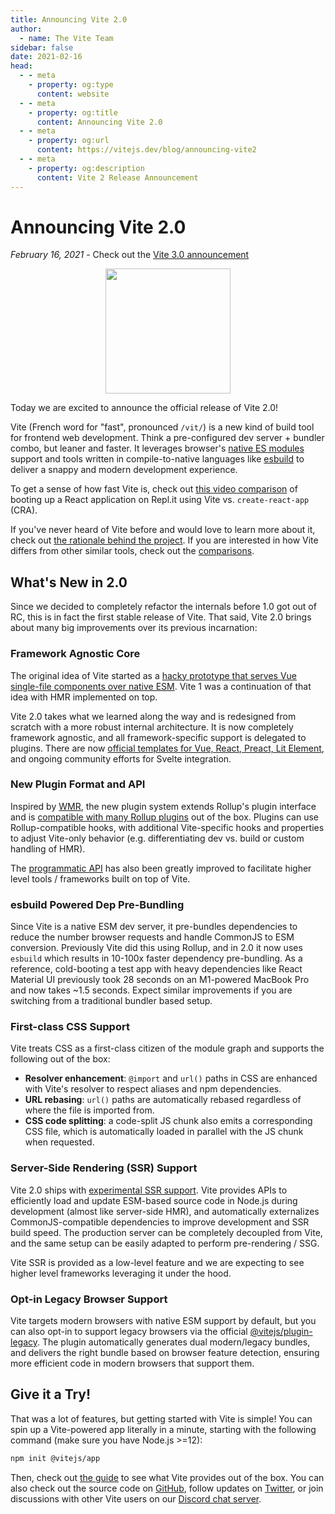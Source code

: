 ```yaml
---
title: Announcing Vite 2.0
author:
  - name: The Vite Team
sidebar: false
date: 2021-02-16
head:
  - - meta
    - property: og:type
      content: website
  - - meta
    - property: og:title
      content: Announcing Vite 2.0
  - - meta
    - property: og:url
      content: https://vitejs.dev/blog/announcing-vite2
  - - meta
    - property: og:description
      content: Vite 2 Release Announcement
---
```


# Announcing Vite 2.0

_February 16, 2021_ - Check out the [Vite 3.0 announcement](./announcing-vite3.md)

<p style="text-align:center">
  <img src="/logo.svg" style="height:200px">
</p>

Today we are excited to announce the official release of Vite 2.0!

Vite (French word for "fast", pronounced `/vit/`) is a new kind of build tool for frontend web development. Think a pre-configured dev server + bundler combo, but leaner and faster. It leverages browser's [native ES modules](https://developer.mozilla.org/en-US/docs/Web/JavaScript/Guide/Modules) support and tools written in compile-to-native languages like [esbuild](https://esbuild.github.io/) to deliver a snappy and modern development experience.

To get a sense of how fast Vite is, check out [this video comparison](https://twitter.com/amasad/status/1355379680275128321) of booting up a React application on Repl.it using Vite vs. `create-react-app` (CRA).

If you've never heard of Vite before and would love to learn more about it, check out [the rationale behind the project](https://vitejs.dev/guide/why.html). If you are interested in how Vite differs from other similar tools, check out the [comparisons](https://vitejs.dev/guide/comparisons.html).

## What's New in 2.0

Since we decided to completely refactor the internals before 1.0 got out of RC, this is in fact the first stable release of Vite. That said, Vite 2.0 brings about many big improvements over its previous incarnation:

### Framework Agnostic Core

The original idea of Vite started as a [hacky prototype that serves Vue single-file components over native ESM](https://github.com/vuejs/vue-dev-server). Vite 1 was a continuation of that idea with HMR implemented on top.

Vite 2.0 takes what we learned along the way and is redesigned from scratch with a more robust internal architecture. It is now completely framework agnostic, and all framework-specific support is delegated to plugins. There are now [official templates for Vue, React, Preact, Lit Element](https://github.com/vitejs/vite/tree/main/packages/create-vite), and ongoing community efforts for Svelte integration.

### New Plugin Format and API

Inspired by [WMR](https://github.com/preactjs/wmr), the new plugin system extends Rollup's plugin interface and is [compatible with many Rollup plugins](https://vite-rollup-plugins.patak.dev/) out of the box. Plugins can use Rollup-compatible hooks, with additional Vite-specific hooks and properties to adjust Vite-only behavior (e.g. differentiating dev vs. build or custom handling of HMR).

The [programmatic API](https://vitejs.dev/guide/api-javascript.html) has also been greatly improved to facilitate higher level tools / frameworks built on top of Vite.

### esbuild Powered Dep Pre-Bundling

Since Vite is a native ESM dev server, it pre-bundles dependencies to reduce the number browser requests and handle CommonJS to ESM conversion. Previously Vite did this using Rollup, and in 2.0 it now uses `esbuild` which results in 10-100x faster dependency pre-bundling. As a reference, cold-booting a test app with heavy dependencies like React Material UI previously took 28 seconds on an M1-powered MacBook Pro and now takes ~1.5 seconds. Expect similar improvements if you are switching from a traditional bundler based setup.

### First-class CSS Support

Vite treats CSS as a first-class citizen of the module graph and supports the following out of the box:

- **Resolver enhancement**: `@import` and `url()` paths in CSS are enhanced with Vite's resolver to respect aliases and npm dependencies.
- **URL rebasing**: `url()` paths are automatically rebased regardless of where the file is imported from.
- **CSS code splitting**: a code-split JS chunk also emits a corresponding CSS file, which is automatically loaded in parallel with the JS chunk when requested.

### Server-Side Rendering (SSR) Support

Vite 2.0 ships with [experimental SSR support](https://vitejs.dev/guide/ssr.html). Vite provides APIs to efficiently load and update ESM-based source code in Node.js during development (almost like server-side HMR), and automatically externalizes CommonJS-compatible dependencies to improve development and SSR build speed. The production server can be completely decoupled from Vite, and the same setup can be easily adapted to perform pre-rendering / SSG.

Vite SSR is provided as a low-level feature and we are expecting to see higher level frameworks leveraging it under the hood.

### Opt-in Legacy Browser Support

Vite targets modern browsers with native ESM support by default, but you can also opt-in to support legacy browsers via the official [@vitejs/plugin-legacy](https://github.com/vitejs/vite/tree/main/packages/plugin-legacy). The plugin automatically generates dual modern/legacy bundles, and delivers the right bundle based on browser feature detection, ensuring more efficient code in modern browsers that support them.

## Give it a Try!

That was a lot of features, but getting started with Vite is simple! You can spin up a Vite-powered app literally in a minute, starting with the following command (make sure you have Node.js >=12):

```bash
npm init @vitejs/app
```

Then, check out [the guide](https://vitejs.dev/guide/) to see what Vite provides out of the box. You can also check out the source code on [GitHub](https://github.com/vitejs/vite), follow updates on [Twitter](https://twitter.com/vite_js), or join discussions with other Vite users on our [Discord chat server](http://chat.vitejs.dev/).
